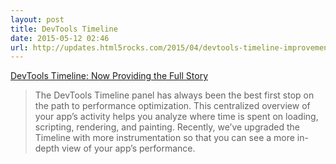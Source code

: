 ```yaml
---
layout: post
title: DevTools Timeline
date: 2015-05-12 02:46
url: http://updates.html5rocks.com/2015/04/devtools-timeline-improvements
---
```


[DevTools Timeline: Now Providing the Full Story](http://updates.html5rocks.com/2015/04/devtools-timeline-improvements)

> The DevTools Timeline panel has always been the best first stop on the path to performance optimization. This centralized overview of your app’s activity helps you analyze where time is spent on loading, scripting, rendering, and painting. Recently, we’ve upgraded the Timeline with more instrumentation so that you can see a more in-depth view of your app’s performance.
> 
> 

